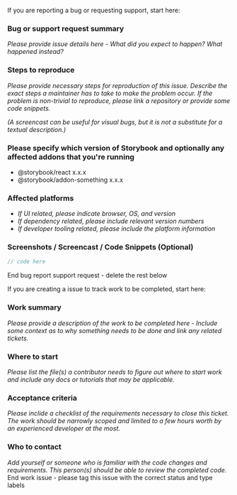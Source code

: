 If you are reporting a bug or requesting support, start here:
### Bug or support request summary

_Please provide issue details here - What did you expect to happen? What happened instead?_ 

### Steps to reproduce

_Please provide necessary steps for reproduction of this issue. Describe the exact steps a maintainer has to take to make the problem occur. If the problem is non-trivial to reproduce, please link a repository or provide some code snippets._

_(A screencast can be useful for visual bugs, but it is not a substitute for a textual description.)_

### Please specify which version of Storybook and optionally any affected addons that you're running

- @storybook/react x.x.x
- @storybook/addon-something x.x.x

### Affected platforms 

- _If UI related, please indicate browser, OS, and version_
- _If dependency related, please include relevant version numbers_
- _If developer tooling related, please include the platform information_

### Screenshots / Screencast / Code Snippets (Optional)

```js
// code here
```
End bug report support request - delete the rest below


If you are creating a issue to track work to be completed, start here:
### Work summary

_Please provide a description of the work to be completed here - Include some context as to why something needs to be done and link any related tickets._ 

### Where to start

_Please list the file(s) a contributor needs to figure out where to start work and include any docs or tutorials that may be applicable._

### Acceptance criteria

_Please inclide a checklist of the requirements necessary to close this ticket. The work should be narrowly scoped and limited to a few hours worth by an experienced developer at the most._

### Who to contact

_Add yourself or someone who is familiar with the code changes and requirements. This person(s) should be able to review the completed code._
End work issue - please tag this issue with the correct status and type labels
